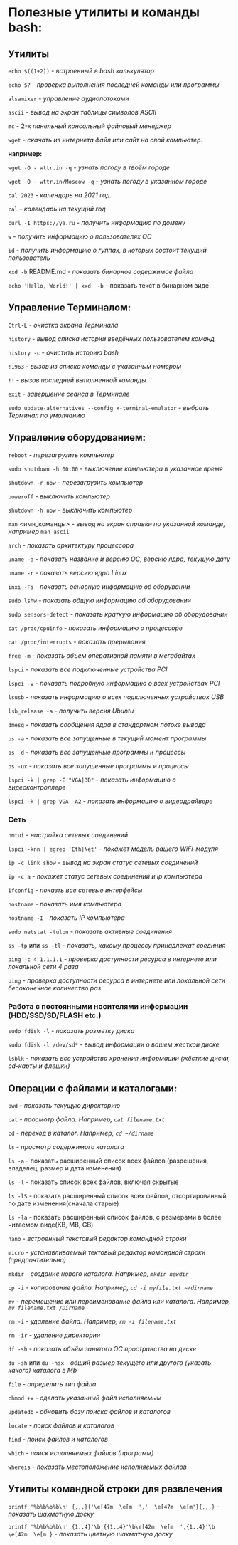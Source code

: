 # Полезные утилиты и команды bash:

## Утилиты

`echo $((1+2))` *- встроенный в bash калькулятор*

`echo $?` - *проверка выполнения последней команды или программы*

`alsamixer` - *управление аудиопотоками*

`ascii` - *вывод на экран таблицы символов ASCII*

`mc` - 2-х *панельный консольный файловый  менеджер*

`wget` - *скачать из интернета файл или сайт на свой компьютер.*

**например:**

`wget -O - wttr.in -q` - *узнать погоду в твоём городе*

`wget -O - wttr.in/Moscow -q` - *узнать погоду в указанном городе*

`cal 2023` - *календарь на 2021 год.*

`cal` - *календарь на текущий год*

`curl -I https://ya.ru` - *получить информацию по домену*

`w` - *получить информацию о пользователях ОС*

`id` - *получить информацию о гуппах, в которых состоит текущий пользователь*

`xxd -b` README.md - *показать бинарное содержимое файла*

`echo 'Hello, World!' | xxd  -b` - показать текст в бинарном виде

## Управление Терминалом:

`Ctrl-L` - *очистка экрана Терминала*

`history` - *вывод списка истории введённых пользователем команд*

`history -c` - *очистить историю bash*

`!1963` - *вызов из списка команды с указанным номером*

`!!` - *вызов последней выполненной команды*

`exit` - *завершение сеанса в Терминале*

`sudo update-alternatives --config x-terminal-emulator` - *выбрать Терминал по умолчанию*

## Управление оборудованием:

`reboot` - *перезагрузить компьютер*

`sudo shutdown -h 00:00` - *выключение компьютера в указанное время*

`shutdown -r now` - *перезагрузить компьютер*

`poweroff` - *выключить компьютер*

`shutdown -h now` - *выключить компьютер*

`man` <имя_команды> - *вывод на экран справки по указанной команде, например* `man ascii`

`arch` - *показать архитектуру процессора*

`uname -a` - *показать  название и версию ОС, версию ядра, текущую дату*

`uname -r` - *показать версию ядра Linux*

`inxi -Fs` - *показать основную информацию об оборувании*

`sudo lshw` - *показать общую информацию об оборудовании*

`sudo sensors-detect` - *показать краткую информацию об оборудовании*

`cat /proc/cpuinfo` - *показать информацию о процессоре*

`cat /proc/interrupts` - *показать прерывания*

`free -m` - *показать объем оперативной памяти в мегабайтах*

`lspci` - *показать все подключенные устройства PCI*

`lspci -v` - *показать подробную информацию о всех устройствах PCI*

`lsusb` - *показать информацию о всех подключенных устройствах USB*

`lsb_release -a` - *получить версия Ubuntu*

`dmesg` -  *показать сообщения ядра в стандартном потоке вывода*

`ps -a` - *показать все запущенные в текущий момент программы*

`ps -d` - *показать все запущенные программы и процессы*

`ps -ux` - *показать все запущенные программы и процессы*

`lspci -k | grep -E "VGA|3D"` - *показать информацию о видеоконтроллере*

`lspci -k | grep VGA -A2` - *показать информацию о видеодрайвере*

### Сеть

`nmtui` - *настройка сетевых соединений*

`lspci -knn | egrep 'Eth|Net'` - *покажет модель вашего WiFi-модуля*

`ip -c link show` - *вывод на экран статус сетевых соединений*

`ip -c a` - *покажет статус сетевых соединений и ip компьютера*

`ifconfig` - *показть все сетевые интерфейсы*

`hostname` - *показать  имя компьютера*

`hostname -I` - *показать IP компьютера*

`sudo netstat -tulpn` - *показать активные соединения*

`ss -tp` или `ss -tl` - *показать, какому процессу принадлежат соединия*

`ping -c 4 1.1.1.1` - *проверка доступности ресурса в интернете или локальной сети 4 раза*

`ping` - *проверка доступности ресурса в интернете или локальной сети бесоконечное количество раз*

### Работа с постоянными носителями информации (HDD/SSD/SD/FLASH etc.)

`sudo fdisk -l` - *показать разметку диска*

`sudo fdisk -l /dev/sd*` - *вывод информации о вашем жесткои диске*

`lsblk` - *показать все устройства хранения информации (жёсткие диски, cd-карты и флешки)*

## Операции с файлами и каталогами:

`pwd` - *показать текущую директорию*

`cat` - *просмотр  файла. Например, `cat filename.txt`*

`cd` - *переход  в каталог. Например, `cd ~/dirname`*

`ls` - *просмотр  содержимого каталога*

`ls -a` - показать расширенный список всех файлов (разрешения, владелец, размер и дата изменения)
	
`ls -l` - показать список всех файлов, включая скрытые
	
`ls -lS` - показать расширенный список всех файлов, отсортированный по дате изменения(сначала старые)

`ls -la` - показать расширенный список файлов, с размерами в более читаемом виде(KB, MB, GB)

`nano` - *встроенный текстовый  редактор командной строки*

`micro` - *устанавливаемый тектовый редактор командной строки (предпочтительно)*

`mkdir` - *создание  нового каталога. Например, `mkdir newdir`*

`cp -i` - *копирование  файла. Например, `cd -i myfile.txt ~/dirname`*

`mv` - *перемещение  или переименование файла или каталога. Например, `mv filename.txt /Dirname`*

`rm -i` - *удаление  файла. Например, `rm -i filename.txt`*

`rm -ir` - *удаление  директории*

`df -sh` - *показать  объём занятого ОС пространства на диске*

`du -sh` или `du -hsx` - *общий  размер текущего или другого (указать какого) каталога в Mb*

`file` - *определить  тип файла*

`chmod +x` - *сделать  указанный файл исполняемым*

`updatedb` - *обновить  базу поиска файлов и каталогов*

`locate` - *поиск  файлов и каталогов*

`find` - *поиск  файлов и каталогов*

`which` - *поиск  исполняемых файлов (программ)*

`whereis` - *показать  местоположение исполняемых файлов*

## Утилиты командной строки для развлечения

`printf '%b%b%b%b\n' {,,,}{'\e[47m  \e[m  ','  \e[47m  \e[m'}{,,,}` - *показать шахматную доску*

`printf '%b%b%b%b\n' {1..4}'\b'{{1..4}'\b\e[42m  \e[m  ',{1..4}'\b  \e[42m  \e[m'}` - *показать цветную шахматную доску*


